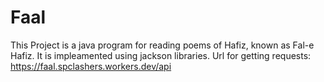 # Faal
This Project is a java program for reading poems of Hafiz, known as Fal-e Hafiz. It is impleamented using jackson libraries.
Url for getting requests: https://faal.spclashers.workers.dev/api
